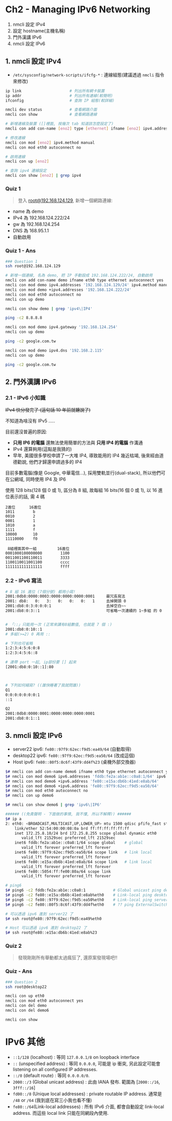 # Ch2 - Managing IPv6 Networking

1. nmcli 設定 IPv4
2. 設定 hostname(主機名稱)
3. 門外漢講 IPv6
4. nmcli 設定 IPv6

## 1. nmcli 設定 IPv4

- `/etc/sysconfig/network-scripts/ifcfg-*` : 連線組態(建議透過 `nmcli` 指令來修改)

```sh
ip link                     # 列出所有網卡裝置
ip addr                     # 列出所有連線(較簡明)
ifconfig                    # 查詢 IP 組態(較詳細)

nmcli dev status            # 查看網路介面
nmcli con show              # 查看網路連線

# 新增連線及裝置 ([]裡面, 按幾次 tab 知道該怎麼設定了)
nmcli con add con-name [eno2] type [ethernet] ifname [eno2] ipv4.addresses [192.168.88.1] gw4 [192.168.88.254] autoconnect yes

# 修改連線
nmcli con mod [eno2] ipv4.method manual
nmcli con mod eth0 autoconnect no

# 啟用連線
nmcli con up [eno2]

# 查詢 ipv4 連線設定
nmcli con show [eno2] | grep ipv4
```

### Quiz 1

> 登入 root@192.168.124.129, 新增一個網路連線:

- name 為 demo
- IPv4 為 192.168.124.222/24
- gw 為 192.168.124.254
- DNS 為 168.95.1.1
- 自動啟用

### Quiz 1 - Ans

```sh
### Question 1
ssh root@192.168.124.129

# 新增一個連線, 名為 demo, 把 IP 手動設成 192.168.124.222/24, 自動啟用
nmcli con add con-name demo ifname eth0 type ethernet autoconnect yes
nmcli con mod demo ipv4.addresses '192.168.124.129/24' ipv4.method manual
nmcli con mod demo +ipv4.addresses '192.168.124.222/24'
nmcli con mod eth0 autoconnect no
nmcli con up demo

nmcli con show demo | grep 'ipv4\|IP4'

ping -c2 8.8.8.8

nmcli con mod demo ipv4.gateway '192.168.124.254'
nmcli con up demo

ping -c2 google.com.tw

nmcli con mod demo ipv4.dns '192.168.2.115'
nmcli con up demo

ping -c2 google.com.tw
```

## 2. 門外漢講 IPv6

### 2.1 - IPv6 小知識

~~IPv4 快分發完了 (這句話 10 年前就聽說了)~~

不知道為啥沒有 IPv5 .....

目前還沒普遍的原因:

- **只用 IP6 的電腦** 還無法使用簡單的方法與 **只用 IP4 的電腦** 作溝通
- IPv4 還算夠用(這點是我猜的)
- 早年, 美國很多學校申請了一大堆 IP4, 導致能用的 IP4 幾近枯竭, 後來經由道德勸說, 他們才歸還申請過多的 IP4

目前多數電腦(像是 Google, 中華電信...), 採用雙軌並行(dual-stack), 所以他們可在公網域, 同時使用 IP4 及 IP6

使用 128 bits(128 個 0 或 1), 區分為 8 組, 故每組 16 bits(16 個 0 或 1), 以 16 進位表示的話, 需 4 碼

    2進位      16進位
    1011        b
    0010        2
    0001        1
    1010        a
    1111        f
    10000       10
    11110000    f0

     8組裡面其中一組         16進位
    0001000100000000        1100
    0011001100110011        3333
    1100110011001100        cccc
    1111111111111111        ffff

### 2.2 - IPv6 寫法

```sh
# 8 組 16 進位 (7個分號) 都用小寫!
2001:0db8:0000:0003:0000:0000:0000:0001     最冗長寫法
2001: db8:   0:   3:   0:   0:   0:   1     去掉開頭 0
2001:db8:0:3:0:0:0:1                        去掉空白~~
2001:db8:0:3::1                             可省略一次連續的 1~多組 的 0


# 「::」只能用一次 (正常來講有8組數值, 也就是 7 個 :)
2001:db8:0:10::1
# 多組(>=2) 0 再用 ::

# 下列也可省略
1:2:3:4:5:6:0:8
1:2:3:4:5:6::8

# 連帶 port 一起, ip部份要 [] 起來
[2001:db8:0:10::1]:80



# 下列如何縮寫? ((誰快睡著了我就問誰))
Q1
0:0:0:0:0:0:0:1
::1

Q2
2001:0db8:0000:0001:0000:0000:0000:0001
2001:db8:0:1::1
```

## 3. nmcli 設定 IPv6

- server22 ipv6: `fe80::97f9:62ec:f9d5:ea49/64` (自動取得)
- desktop22 ipv6: `fe80::97f9:62ec:f9d5:ea50/64` (改成這個)
- Host ipv6: `fe80::80f5:8c6f:43f9:dd4f%23` (桌機外部交換器)

```sh
$# nmcli con add con-name demo6 ifname eth0 type ethernet autoconnect yes
$# nmcli con mod demo6 ipv6.addresses 'fddb:fe2a:ab1e::c0a8:1/64' ipv6.method manual
$# nmcli con mod demo6 +ipv6.address 'fe80::e15a:db6b:41ed:e8ab/64'
$# nmcli con mod demo6 +ipv6.address 'fe80::97f9:62ec:f9d5:ea50/64'
$# nmcli con mod eth0 autoconnect no
$# nmcli con up demo6

$# nmcli con show demo6 | grep 'ipv6\|IP6'

###### ((免責聲明 - 下面做的事情, 我不懂, 所以不解釋)) ######
$# ip a
2: eth0: <BROADCAST,MULTICAST,UP,LOWER_UP> mtu 1500 qdisc pfifo_fast state UP qlen 1000
    link/ether 52:54:00:00:08:0a brd ff:ff:ff:ff:ff:ff
    inet 172.25.8.10/24 brd 172.25.8.255 scope global dynamic eth0
       valid_lft 21529sec preferred_lft 21529sec
    inet6 fddb:fe2a:ab1e::c0a8:1/64 scope global    # global
       valid_lft forever preferred_lft forever
    inet6 fe80::97f9:62ec:f9d5:ea50/64 scope link   # link local
       valid_lft forever preferred_lft forever
    inet6 fe80::e15a:db6b:41ed:e8ab/64 scope link   # link local
       valid_lft forever preferred_lft forever
    inet6 fe80::5054:ff:fe00:80a/64 scope link
       valid_lft forever preferred_lft forever

# ping6
$# ping6 -c2 fddb:fe2a:ab1e::c0a8:1            # Global unicast ping desktop22
$# ping6 -c2 fe80::e15a:db6b:41ed:e8ab%eth0    # Link-local ping desktop22(需指定外送介面)
$# ping6 -c2 fe80::97f9:62ec:f9d5:ea50%eth0    # Link-local ping server22(需指定外送介面)
$# ping6 -c2 fe80::80f5:8c6f:43f9:dd4f%eth0    # ?? ping ExternalSwitch(需指定外送介面)

# 可以透過 ipv6 進到 server22 了
$# ssh root@fe80::97f9:62ec:f9d5:ea49%eth0

# Host 可以透過 ipv6 進到 desktop22 了
$# ssh root@fe80::e15a:db6b:41ed:e8ab%23
```

### Quiz 2

> 發現剛剛所有舉動都太過瘋狂了, 還原案發現場吧!!

### Quiz - Ans

```sh
### Question 2
ssh root@desktop22

nmcli con up eth0
nmcli con mod eth0 autoconnect yes
nmcli con del demo
nmcli con del demo6

nmcli con show
```

# IPv6 其他

- `::1/128` (localhost) : 等同 `127.0.0.1/8` on loopback interface
- `::` (unspecified address) : 等同 `0.0.0.0`, 可能是 ip 衝突, 另此設定可能會 listening on all configured IP addresses.
- `::/0` (default route) : 等同 `0.0.0.0/0`.
- `2000::/3` (Global unicast address) : 此由 IANA 發布. 範圍為 [`2000::/16`, `3fff::/16`]
- `fd00::/8` (Unique local addresses) : private routable IP address. 通常是 `/48` or `/64` (我到底在寫三小我也看不懂)
- `fe80::/64`(Link-local addresses) : 所有 IPv6 介面, 都會自動設定 link-local address. 而這些 local link 只能在同網段內使用.
